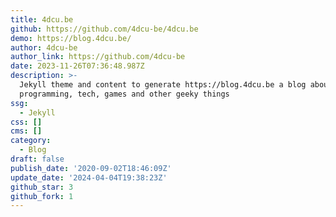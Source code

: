 ```yaml
---
title: 4dcu.be
github: https://github.com/4dcu-be/4dcu.be
demo: https://blog.4dcu.be/
author: 4dcu-be
author_link: https://github.com/4dcu-be
date: 2023-11-26T07:36:48.987Z
description: >-
  Jekyll theme and content to generate https://blog.4dcu.be a blog about
  programming, tech, games and other geeky things
ssg:
  - Jekyll
css: []
cms: []
category:
  - Blog
draft: false
publish_date: '2020-09-02T18:46:09Z'
update_date: '2024-04-04T19:38:23Z'
github_star: 3
github_fork: 1
---
```

